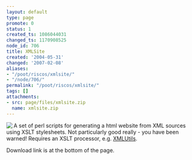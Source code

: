```yaml
---
layout: default
type: page
promote: 0
status: 1
created_ts: 1086044031
changed_ts: 1170908525
node_id: 706
title: XMLSite
created: '2004-05-31'
changed: '2007-02-08'
aliases:
- "/poot/riscos/xmlsite/"
- "/node/706/"
permalink: "/poot/riscos/xmlsite/"
tags: []
attachments:
- src: page/files/xmlsite.zip
  name: xmlsite.zip
---
```

<img src="/themes/anjackson.net/sw/xmlsite.gif" border="0" align="left" />A set of perl scripts for generating a html website from XML sources using XSLT stylesheets.  Not particularly good really - you have been warned!  Requires an XSLT processor, e.g. [XMLUtils](http://anjackson.net/poot/riscos/xmlutils).

Download link is at the bottom of the page.

